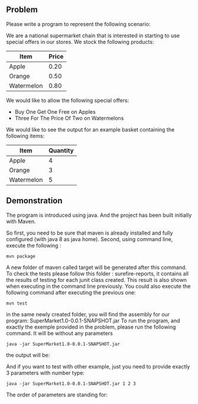 ## Problem
Please write a program to represent the following scenario:

We are a national supermarket chain that is interested in starting to use special offers in our stores. We stock the following products:

| Item | Price|
| ------------- | ------------- |
| Apple  | 0.20  |
| Orange | 0.50  | 
| Watermelon| 0.80  | 

We would like to allow the following special offers:
- Buy One Get One Free on Apples
- Three For The Price Of Two on Watermelons


We would like to see the output for an example basket containing the following items:

| Item | Quantity|
| ------------- | ------------- |
| Apple  | 4|
| Orange | 3| 
| Watermelon| 5| 


## Demonstration 

The program is introduced using java. And the project has been built initially with Maven. 

So first, you need to be sure that maven is already installed and fully configured (with java 8 as java home).
Second, using command line, execute the following :

`mvn package`

A new folder of maven called target will be generated after this command. To check the tests please follow this folder : surefire-reports, it contains all the results of testing for each junit class created. This result is also shown when executing in the command line previously. You could also execute the following command after executing the previous one: 

`mvn test`

in the same newly created folder, you will find the assembly for our program: SuperMarket1.0-0.0.1-SNAPSHOT.jar
To run the program, and exactly the exemple provided in the problem, please run the following command. It will be without any parameters

`java -jar SuperMarket1.0-0.0.1-SNAPSHOT.jar`

the output will be: 




And if you want to test with other example, just you need to provide exactly 3 parameters with number type:

`java -jar SuperMarket1.0-0.0.1-SNAPSHOT.jar 1 2 3`

The order of parameters are standing for: <apple quantity> <orange quantity> <watermelon quantity>

